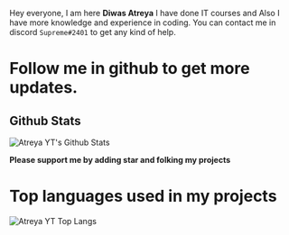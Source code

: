 Hey everyone,
I am here **Diwas Atreya** I have done IT courses and Also I have more knowledge and experience in coding. You can contact me in discord `Supreme#2401` to get any kind of help.
# Follow me in github to get more updates.

## Github Stats
![Atreya YT's Github Stats](https://github-readme-stats.vercel.app/api?username=diwasatreya&show_icons=true&theme=tokyonight)

**Please support me by adding star and folking my projects**

# Top languages used in my projects
![Atreya YT Top Langs](https://github-readme-stats.vercel.app/api/top-langs/?username=diwasatreya&theme=tokyonight)
 
